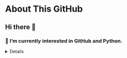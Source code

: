 # About This GitHub
## Hi there 👋
### 🌱 I’m currently interested in GitHub and Python.
<details>
[About me](https://hkkmwong.github.io/hkkmwong)<br>
[Tripod]https://hkkmwong.github.io/tripod_abs<br>
</details>

<!--
**hkkmwong/hkkmwong** is a ✨ _special_ ✨ repository because its `README.md` (this file) appears on your GitHub profile.

Here are some ideas to get you started:

- 🔭 I’m currently working on ...
- 🌱 I’m currently learning ...
- 👯 I’m looking to collaborate on ...
- 🤔 I’m looking for help with ...
- 💬 Ask me about ...
- 📫 How to reach me: ...
- 😄 Pronouns: ...
- ⚡ Fun fact: ...
-->
